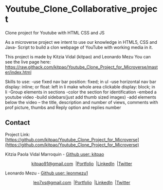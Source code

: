 # Youtube_Clone_Collaborative_project
Clone project for Youtube with HTML CSS and JS

As a microverse project we intent to use our knowledge in HTML5, CSS and Java-
Script to build a clon webpage of YouTube with working media in it.

This project is made by Kitzia Vidal (kitpao) and Leonardo Mezu
You can see the live page here: https://raw.githack.com/kitpao/Youtube_Clone_Project_for_Microverse/master/index.html

Skills to use:
-use fixed nav bar
position: fixed;   in ul
-use horizontal nav bar
display: inline; or float: left  in li
make whole area clickable
display: block;      in li
-Group elements in sections
-color the section for identification
-embed a youtube video
-build sidebars(just add thumb sized images)
-add elements below the video – the title, description and number of views, comments with prof picture, thumbs and Reply option and replies number

## Contact
<p align="center">

  Project Link: [https://github.com/kitpao/Youtube_Clone_Project_for_Microverse](https://github.com/kitpao/Youtube_Clone_Project_for_Microverse)

<p align="center">

  Kitzia Paola Vidal Marroquin - [Github user: kitpao](https://github.com/kitpao)
</p>
<p align="center" style="display: flex; justify-content: center; align-items: center;">
    <a target="_blank" href="https://mail.google.com/mail/?view=cm&fs=1&tf=1&to=kitpao91@gmail.com">
      kitpao91@gmail.com
    </a> &nbsp; |
    <a target="_blank" href="https://github.com/kitpao/Personal_Projects">
        Portfolio
    </a> &nbsp; |
    <a target="_blank" href="https://www.linkedin.com/in/kitzia-paola-vidal/">
      LinkedIn
    </a> &nbsp; |
    <a target="_blank" href="https://twitter.com/Kitpao1">
      Twitter
    </a>
</p>

<p align="center">

  Leonardo Mezu - [Github user: leonmezu1](https://github.com/leonmezu1)
</p>
<p align="center" style="display: flex; justify-content: center; align-items: center;">
    <a target="_blank" href="https://mail.google.com/mail/?view=cm&fs=1&tf=1&to=leo7xs@gmail.com
">
      leo7xs@gmail.com
    </a> &nbsp; |
    <a target="_blank" href="https://leonmezu.netlify.app">
        Portfolio
    </a> &nbsp; |
    <a target="_blank" href="https://www.linkedin.com/in/leonardomezlob/">
      LinkedIn
    </a> &nbsp; |
    <a target="_blank" href="https://twitter.com/leonmezu">
      Twitter
    </a>
</p>
